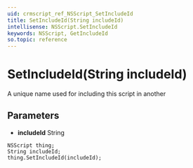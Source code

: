 ```yaml
---
uid: crmscript_ref_NSScript_SetIncludeId
title: SetIncludeId(String includeId)
intellisense: NSScript.SetIncludeId
keywords: NSScript, GetIncludeId
so.topic: reference
---
```


# SetIncludeId(String includeId)

A unique name used for including this script in another

## Parameters

* **includeId** String

```crmscript
NSScript thing;
String includeId;
thing.SetIncludeId(includeId);
```

